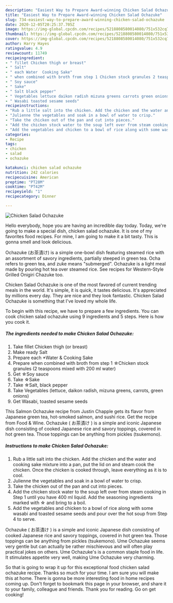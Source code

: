 ```yaml
---
description: "Easiest Way to Prepare Award-winning Chicken Salad Ochazuke"
title: "Easiest Way to Prepare Award-winning Chicken Salad Ochazuke"
slug: 734-easiest-way-to-prepare-award-winning-chicken-salad-ochazuke
date: 2020-12-05T20:25:37.705Z
image: https://img-global.cpcdn.com/recipes/5218808580014080/751x532cq70/chicken-salad-ochazuke-recipe-main-photo.jpg
thumbnail: https://img-global.cpcdn.com/recipes/5218808580014080/751x532cq70/chicken-salad-ochazuke-recipe-main-photo.jpg
cover: https://img-global.cpcdn.com/recipes/5218808580014080/751x532cq70/chicken-salad-ochazuke-recipe-main-photo.jpg
author: Harry Hayes
ratingvalue: 4.9
reviewcount: 11749
recipeingredient:
- " fillet Chicken thigh or breast"
- " Salt"
- " each Water  Cooking Sake"
- " when combined with broth from step 1 Chicken stock granules 2 teaspoons mixed with 200 ml water"
- " Soy sauce"
- " Sake"
- " Salt black pepper"
- " Vegetables lettuce daikon radish mizuna greens carrots green onions"
- " Wasabi toasted sesame seeds"
recipeinstructions:
- "Rub a little salt into the chicken. Add the chicken and the water and cooking sake mixture into a pan, put the lid on and steam cook the chicken. Once the chicken is cooked through, leave everything as it is to cool."
- "Julienne the vegetables and soak in a bowl of water to crisp."
- "Take the chicken out of the pan and cut into pieces."
- "Add the chicken stock water to the soup left over from steam cooking in Step 1 until you have 400 ml liquid. Add the seasoning ingredients marked with ☆ and bring to a boil."
- "Add the vegetables and chicken to a bowl of rice along with some wasabi and toasted sesame seeds and pour over the hot soup from Step 4 to serve."
categories:
- Recipe
tags:
- chicken
- salad
- ochazuke

katakunci: chicken salad ochazuke 
nutrition: 242 calories
recipecuisine: American
preptime: "PT28M"
cooktime: "PT42M"
recipeyield: "1"
recipecategory: Dinner

---
```



![Chicken Salad Ochazuke](https://img-global.cpcdn.com/recipes/5218808580014080/751x532cq70/chicken-salad-ochazuke-recipe-main-photo.jpg)

Hello everybody, hope you are having an incredible day today. Today, we're going to make a special dish, chicken salad ochazuke. It is one of my favorites food recipes. For mine, I am going to make it a bit tasty. This is gonna smell and look delicious.

Ochazuke (お茶漬け) is a simple one-bowl dish featuring steamed rice with an assortment of savory ingredients, partially steeped in green tea. Ocha refers to green tea, and zuke means &#34;submerged&#34;. Ochazuke is a light meal made by pouring hot tea over steamed rice. See recipes for Western-Style Grilled Onigiri Chazuke too.

Chicken Salad Ochazuke is one of the most favored of current trending meals in the world. It's simple, it is quick, it tastes delicious. It's appreciated by millions every day. They are nice and they look fantastic. Chicken Salad Ochazuke is something that I've loved my whole life.


To begin with this recipe, we have to prepare a few ingredients. You can cook chicken salad ochazuke using 9 ingredients and 5 steps. Here is how you cook it.

<!--inarticleads1-->

##### The ingredients needed to make Chicken Salad Ochazuke:

1. Take  fillet Chicken thigh (or breast)
1. Make ready  Salt
1. Prepare  each *Water &amp; Cooking Sake
1. Prepare  when combined with broth from step 1 ☆Chicken stock granules (2 teaspoons mixed with 200 ml water)
1. Get  ☆Soy sauce
1. Take  ☆Sake
1. Take  ☆Salt, black pepper
1. Take  Vegetables (lettuce, daikon radish, mizuna greens, carrots, green onions)
1. Get  Wasabi, toasted sesame seeds


This Salmon Ochazuke recipe from Justin Chapple gets its flavor from Japanese green tea, hot-smoked salmon, and sushi rice. Get the recipe from Food &amp; Wine. Ochazuke ( お茶漬け ) is a simple and iconic Japanese dish consisting of cooked Japanese rice and savory toppings, covered in hot green tea. Those toppings can be anything from pickles (tsukemono). 

<!--inarticleads2-->

##### Instructions to make Chicken Salad Ochazuke:

1. Rub a little salt into the chicken. Add the chicken and the water and cooking sake mixture into a pan, put the lid on and steam cook the chicken. Once the chicken is cooked through, leave everything as it is to cool.
1. Julienne the vegetables and soak in a bowl of water to crisp.
1. Take the chicken out of the pan and cut into pieces.
1. Add the chicken stock water to the soup left over from steam cooking in Step 1 until you have 400 ml liquid. Add the seasoning ingredients marked with ☆ and bring to a boil.
1. Add the vegetables and chicken to a bowl of rice along with some wasabi and toasted sesame seeds and pour over the hot soup from Step 4 to serve.


Ochazuke ( お茶漬け ) is a simple and iconic Japanese dish consisting of cooked Japanese rice and savory toppings, covered in hot green tea. Those toppings can be anything from pickles (tsukemono). Ume Ochazuke seems very gentle but can actually be rather mischievous and will often play practical jokes on others. Ume Ochazuke&#39;s is a common staple food in life. It stimulates appetite very well, making Ume Ochazuke very charming. 

So that is going to wrap it up for this exceptional food chicken salad ochazuke recipe. Thanks so much for your time. I am sure you will make this at home. There is gonna be more interesting food in home recipes coming up. Don't forget to bookmark this page in your browser, and share it to your family, colleague and friends. Thank you for reading. Go on get cooking!
